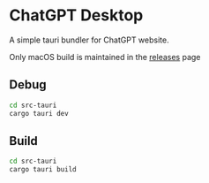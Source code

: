 # ChatGPT Desktop

A simple tauri bundler for ChatGPT website.

Only macOS build is maintained in the [releases](https://github.com/Akagi201/chatgpt-desktop/releases) page

## Debug

```sh
cd src-tauri
cargo tauri dev
```

## Build

```sh
cd src-tauri
cargo tauri build
```
